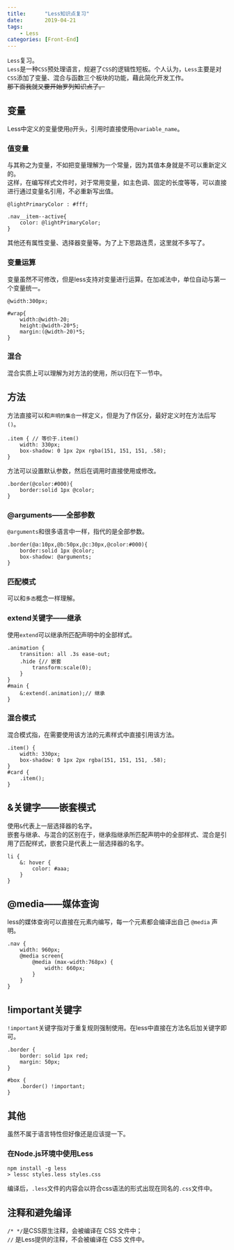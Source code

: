 ```yaml
---
title:      "Less知识点复习"
date:       2019-04-21
tags: 
    - Less
categories: [Front-End]
---
```


`Less`复习。  
`Less`是一种`CSS`预处理语言，规避了`CSS`的逻辑性短板。个人认为，`Less`主要是对`CSS`添加了变量、混合与函数三个板块的功能，藉此简化开发工作。  
<del>那下面我就又要开始罗列知识点了。<del>

<!--more-->

## 变量

Less中定义的变量使用`@`开头，引用时直接使用`@variable_name`。

### 值变量

与其称之为变量，不如把变量理解为一个常量，因为其值本身就是不可以重新定义的。  
这样，在编写样式文件时，对于常用变量，如主色调、固定的长度等等，可以直接进行通过变量名引用，不必重新写出值。

```less
@lightPrimaryColor : #fff;

.nav__item--active{
    color: @lightPrimaryColor;
}
```

其他还有属性变量、选择器变量等。为了上下思路连贯，这里就不多写了。

### 变量运算

变量虽然不可修改，但是less支持对变量进行运算。在加减法中，单位自动与第一个变量统一。

```less
@width:300px;

#wrap{
    width:@width-20;
    height:@width-20*5;
    margin:(@width-20)*5;
}
```

### 混合

混合实质上可以理解为对方法的使用，所以归在下一节中。

## 方法

方法直接可以和`声明的集合`一样定义，但是为了作区分，最好定义时在方法后写 `()`。

```less
.item { // 等价于.item()
    width: 330px;
    box-shadow: 0 1px 2px rgba(151, 151, 151, .58);
}
```

方法可以设置默认参数，然后在调用时直接使用或修改。

```less
.border(@color:#000){
    border:solid 1px @color;
}
```

### @arguments——全部参数

`@arguments`和很多语言中一样，指代的是全部参数。

```less
.border(@a:10px,@b:50px,@c:30px,@color:#000){
    border:solid 1px @color;
    box-shadow: @arguments;
}
```

### 匹配模式

可以和`多态`概念一样理解。

### extend关键字——继承

使用`extend`可以继承所匹配声明中的全部样式。

```less
.animation {
    transition: all .3s ease-out;
    .hide {// 嵌套
        transform:scale(0);
    }
}
#main {
    &:extend(.animation);// 继承
}
```

### 混合模式

混合模式指，在需要使用该方法的元素样式中直接引用该方法。

```less
.item() { 
    width: 330px;
    box-shadow: 0 1px 2px rgba(151, 151, 151, .58);
}
#card {
    .item();
}
```

## &关键字——嵌套模式

使用`&`代表上一层选择器的名字。  
嵌套与继承、与混合的区别在于，继承指继承所匹配声明中的全部样式、混合是引用了匹配样式，嵌套只是代表上一层选择器的名字。

```less
li {
    &: hover {
        color: #aaa;
    }
}
```

## @media——媒体查询

less的媒体查询可以直接在元素内编写，每一个元素都会编译出自己 `@media` 声明。

```less
.nav {
    width: 960px;
    @media screen{
        @media (max-width:768px) {
            width: 660px;
        }
    }
}
```

## !important关键字

`!important`关键字指对于重复规则强制使用。在less中直接在方法名后加关键字即可。

```less
.border {
    border: solid 1px red;
    margin: 50px;
}

#box {
    .border() !important;
}
```

## 其他

虽然不属于语言特性但好像还是应该提一下。

### 在Node.js环境中使用Less

```
npm install -g less
> lessc styles.less styles.css
```

编译后，`.less`文件的内容会以符合css语法的形式出现在同名的`.css`文件中。

## 注释和避免编译

`/* */`是CSS原生注释，会被编译在 CSS 文件中；  
`//` 是Less提供的注释，不会被编译在 CSS 文件中。
